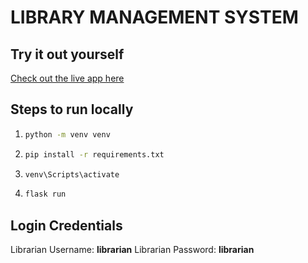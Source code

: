 # LIBRARY MANAGEMENT SYSTEM

## Try it out yourself
[Check out the live app here](https://flask-library-management-system.onrender.com)

## Steps to run locally
1. ```bash
   python -m venv venv
   ```
2. ```bash
   pip install -r requirements.txt
   ```
3. ```bash
   venv\Scripts\activate
   ``` 
4. ```bash
   flask run
   ```

## Login Credentials
Librarian Username: **librarian**
Librarian Password: **librarian**
